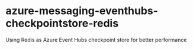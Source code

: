 # azure-messaging-eventhubs-checkpointstore-redis
Using Redis as Azure Event Hubs checkpoint store for better performance
